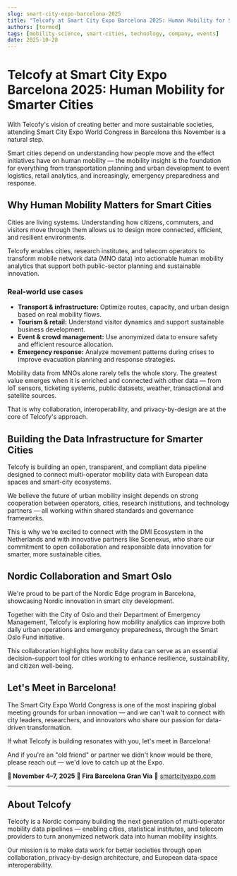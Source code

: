 ```yaml
---
slug: smart-city-expo-barcelona-2025
title: "Telcofy at Smart City Expo Barcelona 2025: Human Mobility for Smarter Cities"
authors: [tormod]
tags: [mobility-science, smart-cities, technology, company, events]
date: 2025-10-28
---
```


# Telcofy at Smart City Expo Barcelona 2025: Human Mobility for Smarter Cities


With Telcofy's vision of creating better and more sustainable societies, attending Smart City Expo World Congress in Barcelona this November is a natural step.

<!-- truncate -->

Smart cities depend on understanding how people move and the effect initiatives have on human mobility — the mobility insight is the foundation for everything from transportation planning and urban development to event logistics, retail analytics, and increasingly, emergency preparedness and response.

## Why Human Mobility Matters for Smart Cities

Cities are living systems. Understanding how citizens, commuters, and visitors move through them allows us to design more connected, efficient, and resilient environments.

Telcofy enables cities, research institutes, and telecom operators to transform mobile network data (MNO data) into actionable human mobility analytics that support both public-sector planning and sustainable innovation.

### Real-world use cases

- **Transport & infrastructure:** Optimize routes, capacity, and urban design based on real mobility flows.
- **Tourism & retail:** Understand visitor dynamics and support sustainable business development.
- **Event & crowd management:** Use anonymized data to ensure safety and efficient resource allocation.
- **Emergency response:** Analyze movement patterns during crises to improve evacuation planning and response strategies.

Mobility data from MNOs alone rarely tells the whole story. The greatest value emerges when it is enriched and connected with other data — from IoT sensors, ticketing systems, public datasets, weather, transactional and satellite sources.

That is why collaboration, interoperability, and privacy-by-design are at the core of Telcofy's approach.

## Building the Data Infrastructure for Smarter Cities

Telcofy is building an open, transparent, and compliant data pipeline designed to connect multi-operator mobility data with European data spaces and smart-city ecosystems.

We believe the future of urban mobility insight depends on strong cooperation between operators, cities, research institutions, and technology partners — all working within shared standards and governance frameworks.

This is why we're excited to connect with the DMI Ecosystem in the Netherlands and with innovative partners like Scenexus, who share our commitment to open collaboration and responsible data innovation for smarter, more sustainable cities.

## Nordic Collaboration and Smart Oslo

We're proud to be part of the Nordic Edge program in Barcelona, showcasing Nordic innovation in smart city development.

Together with the City of Oslo and their Department of Emergency Management, Telcofy is exploring how mobility analytics can improve both daily urban operations and emergency preparedness, through the Smart Oslo Fund initiative.

This collaboration highlights how mobility data can serve as an essential decision-support tool for cities working to enhance resilience, sustainability, and citizen well-being.

## Let's Meet in Barcelona!

The Smart City Expo World Congress is one of the most inspiring global meeting grounds for urban innovation — and we can't wait to connect with city leaders, researchers, and innovators who share our passion for data-driven transformation.

If what Telcofy is building resonates with you, let's meet in Barcelona!

And if you're an "old friend" or partner we didn't know would be there, please reach out — we'd love to catch up at the Expo.

**📅 November 4–7, 2025**
**📍 Fira Barcelona Gran Via**
**🔗** [smartcityexpo.com](https://smartcityexpo.com)

---

## About Telcofy

Telcofy is a Nordic company building the next generation of multi-operator mobility data pipelines — enabling cities, statistical institutes, and telecom providers to turn anonymized network data into human mobility insights.

Our mission is to make data work for better societies through open collaboration, privacy-by-design architecture, and European data-space interoperability.
